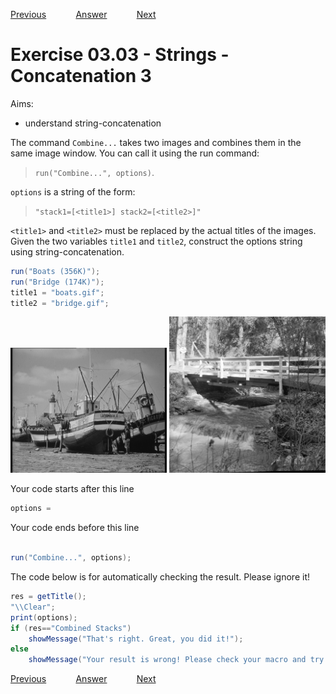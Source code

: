 [Previous](./ex03-02.md) &nbsp;&nbsp;&nbsp;&nbsp;&nbsp;&nbsp;&nbsp;&nbsp;&nbsp;&nbsp;     [Answer](../ans/ans03-03.md) &nbsp;&nbsp;&nbsp;&nbsp;&nbsp;&nbsp;&nbsp;&nbsp;&nbsp;&nbsp; [Next](./ex03-04.md)

# Exercise 03.03 - Strings - Concatenation 3
Aims: 
- understand string-concatenation

The command ``Combine...`` takes two images and combines them
in the same image window. You can call it using the run command:
> ``run("Combine...", options)``. 

`options` is a string of the form:
> ``"stack1=[<title1>] stack2=[<title2>]"``

`<title1>` and `<title2>` must be replaced by the actual titles of the images. 
Given the two variables `title1` and `title2`, construct the options string using string-concatenation. 

```java
run("Boats (356K)");
run("Bridge (174K)");
title1 = "boats.gif";
title2 = "bridge.gif";

```
<a href="image_1619428389705.png"><img src="image_1619428389705.png" width="250" alt="boats.gif"/></a>
<a href="image_1619428389959.png"><img src="image_1619428389959.png" width="250" alt="bridge.gif"/></a>

Your code starts after this line 
```java
options = 
```
Your code ends before this line 
```java

run("Combine...", options);

```

The code below is for automatically checking the result. Please ignore it! 
```java
res = getTitle();
"\\Clear";
print(options);
if (res=="Combined Stacks") 
	showMessage("That's right. Great, you did it!");
else 
	showMessage("Your result is wrong! Please check your macro and try again!");
```

[Previous](./ex03-02.md) &nbsp;&nbsp;&nbsp;&nbsp;&nbsp;&nbsp;&nbsp;&nbsp;&nbsp;&nbsp;     [Answer](../ans/ans03-03.md) &nbsp;&nbsp;&nbsp;&nbsp;&nbsp;&nbsp;&nbsp;&nbsp;&nbsp;&nbsp; [Next](./ex03-04.md)
